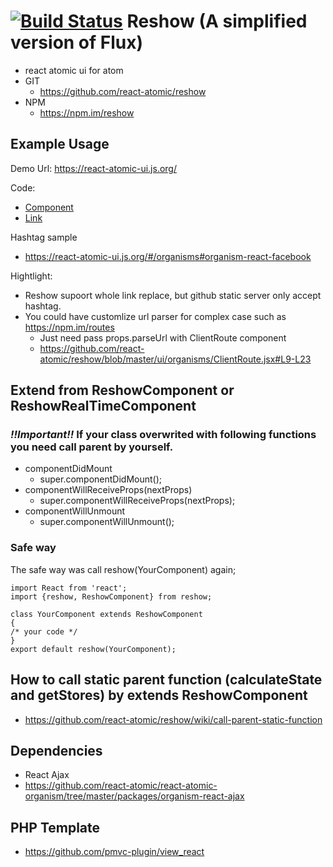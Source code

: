 [![Build Status](https://travis-ci.org/react-atomic/reshow.svg?branch=master)](https://travis-ci.org/react-atomic/reshow) 
 Reshow (A simplified version of Flux)
===============
   * react atomic ui for atom 
   * GIT
      * https://github.com/react-atomic/reshow
   * NPM
      * https://npm.im/reshow

## Example Usage
Demo Url:
https://react-atomic-ui.js.org/

Code:
   * [Component](https://github.com/react-atomic/react-atomic-ui/blob/master/ui/pages/index.jsx#L21-L26)
   * [Link](https://github.com/react-atomic/react-atomic-ui/blob/master/ui/organisms/Menu.jsx#L14-L16)

Hashtag sample
   * https://react-atomic-ui.js.org/#/organisms#organism-react-facebook 

Hightlight:
   * Reshow supoort whole link replace, but github static server only accept hashtag.
   * You could have customlize url parser for complex case such as https://npm.im/routes
      * Just need pass props.parseUrl with ClientRoute component
      * https://github.com/react-atomic/reshow/blob/master/ui/organisms/ClientRoute.jsx#L9-L23 

## Extend from ReshowComponent or ReshowRealTimeComponent
### *!!Important!!* If your class overwrited with following functions you need call parent by yourself.
   * componentDidMount
      * super.componentDidMount();
   * componentWillReceiveProps(nextProps)
      * super.componentWillReceiveProps(nextProps);
   * componentWillUnmount
      * super.componentWillUnmount();
### Safe way
The safe way was call reshow(YourComponent) again;
```
import React from 'react';
import {reshow, ReshowComponent} from reshow;

class YourComponent extends ReshowComponent
{
/* your code */
}
export default reshow(YourComponent);
```


## How to call static parent function (calculateState and getStores) by extends ReshowComponent
   * https://github.com/react-atomic/reshow/wiki/call-parent-static-function

## Dependencies
   * React Ajax
   * https://github.com/react-atomic/react-atomic-organism/tree/master/packages/organism-react-ajax

## PHP Template
   * https://github.com/pmvc-plugin/view_react
